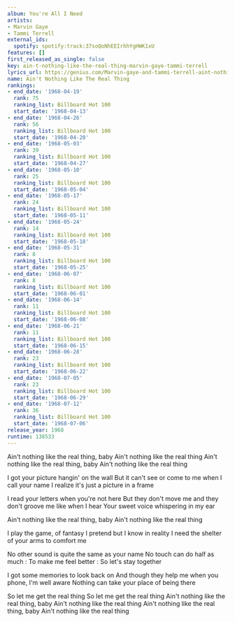 ```yaml
---
album: You're All I Need
artists:
- Marvin Gaye
- Tammi Terrell
external_ids:
  spotify: spotify:track:37soQoNhEEIrhhYgHWK1xU
features: []
first_released_as_single: false
key: ain-t-nothing-like-the-real-thing-marvin-gaye-tammi-terrell
lyrics_url: https://genius.com/Marvin-gaye-and-tammi-terrell-aint-nothing-like-the-real-thing-lyrics
name: Ain't Nothing Like The Real Thing
rankings:
- end_date: '1968-04-19'
  rank: 75
  ranking_list: Billboard Hot 100
  start_date: '1968-04-13'
- end_date: '1968-04-26'
  rank: 56
  ranking_list: Billboard Hot 100
  start_date: '1968-04-20'
- end_date: '1968-05-03'
  rank: 39
  ranking_list: Billboard Hot 100
  start_date: '1968-04-27'
- end_date: '1968-05-10'
  rank: 25
  ranking_list: Billboard Hot 100
  start_date: '1968-05-04'
- end_date: '1968-05-17'
  rank: 24
  ranking_list: Billboard Hot 100
  start_date: '1968-05-11'
- end_date: '1968-05-24'
  rank: 14
  ranking_list: Billboard Hot 100
  start_date: '1968-05-18'
- end_date: '1968-05-31'
  rank: 8
  ranking_list: Billboard Hot 100
  start_date: '1968-05-25'
- end_date: '1968-06-07'
  rank: 8
  ranking_list: Billboard Hot 100
  start_date: '1968-06-01'
- end_date: '1968-06-14'
  rank: 11
  ranking_list: Billboard Hot 100
  start_date: '1968-06-08'
- end_date: '1968-06-21'
  rank: 11
  ranking_list: Billboard Hot 100
  start_date: '1968-06-15'
- end_date: '1968-06-28'
  rank: 23
  ranking_list: Billboard Hot 100
  start_date: '1968-06-22'
- end_date: '1968-07-05'
  rank: 23
  ranking_list: Billboard Hot 100
  start_date: '1968-06-29'
- end_date: '1968-07-12'
  rank: 36
  ranking_list: Billboard Hot 100
  start_date: '1968-07-06'
release_year: 1968
runtime: 138533
---
```

Ain't nothing like the real thing, baby
Ain't nothing like the real thing
Ain't nothing like the real thing, baby
Ain't nothing like the real thing


I got your picture hangin' on the wall
But it can't see or come to me when I call your name
I realize it's just a picture in a frame


I read your letters when you're not here
But they don't move me and they don't groove me like when I hear
Your sweet voice whispering in my ear


Ain't nothing like the real thing, baby
Ain't nothing like the real thing


I play the game, of fantasy
I pretend but I know in reality
I need the shelter of your arms to comfort me


No other sound is quite the same as your name
No touch can do half as much
: To make me feel better
: So let's stay together


I got some memories to look back on
And though they help me when you phone, I'm well aware
Nothing can take your place of being there


So let me get the real thing
So let me get the real thing
Ain't nothing like the real thing, baby
Ain't nothing like the real thing
Ain't nothing like the real thing, baby
Ain't nothing like the real thing
